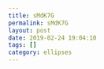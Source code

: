 ```yaml
---
title: sMdK7G
permalink: sMdK7G
layout: post
date: 2019-02-24 19:04:10
tags: []
category: ellipses
---
```


```latex
```